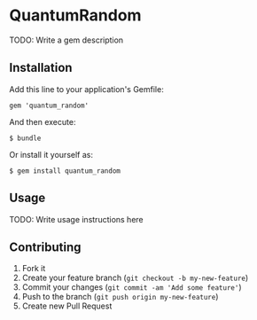 



# QuantumRandom

TODO: Write a gem description

## Installation

Add this line to your application's Gemfile:

    gem 'quantum_random'

And then execute:

    $ bundle

Or install it yourself as:

    $ gem install quantum_random

## Usage

TODO: Write usage instructions here

## Contributing

1. Fork it
2. Create your feature branch (`git checkout -b my-new-feature`)
3. Commit your changes (`git commit -am 'Add some feature'`)
4. Push to the branch (`git push origin my-new-feature`)
5. Create new Pull Request
